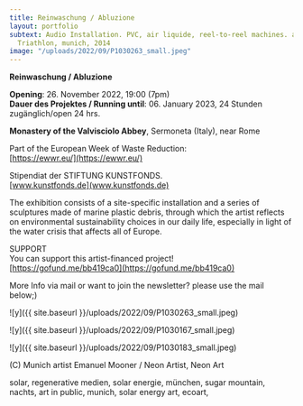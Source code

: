 ```yaml
---
title: Reinwaschung / Abluzione
layout: portfolio
subtext: Audio Installation. PVC, air liquide, reel-to-reel machines. as part of Utopia
  Triathlon, munich, 2014
image: "/uploads/2022/09/P1030263_small.jpeg"
---
```


**Reinwaschung / Abluzione**

**Opening**: 26. November 2022, 19:00 (7pm)    
**Dauer des Projektes / Running until**: 06. January 2023, 24 Stunden zugänglich/open 24 hrs.

**Monastery of the Valvisciolo Abbey**, Sermoneta (Italy), near Rome

Part of the European Week of Waste Reduction:    
[https://ewwr.eu/](https://ewwr.eu/)

Stipendiat der STIFTUNG KUNSTFONDS.    
[www.kunstfonds.de](www.kunstfonds.de)

The exhibition consists of a site-specific installation and a series of sculptures made of marine plastic debris, through which the artist reflects on environmental sustainability choices in our daily life, especially in light of the water crisis that affects all of Europe.

SUPPORT    
You can support this artist-financed project!    
[https://gofund.me/bb419ca0](https://gofund.me/bb419ca0)

More Info via mail or want to join the newsletter? please use the mail below;)

![y]({{ site.baseurl }}/uploads/2022/09/P1030263_small.jpeg)

![y]({{ site.baseurl }}/uploads/2022/09/P1030167_small.jpeg) 

![y]({{ site.baseurl }}/uploads/2022/09/P1030183_small.jpeg)

(C) Munich artist Emanuel Mooner / Neon Artist, Neon Art

solar, regenerative medien, solar energie, münchen, sugar mountain, nachts, art in public, munich, solar energy art, ecoart,
